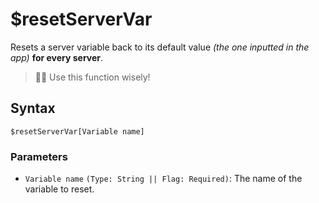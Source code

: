 # $resetServerVar
Resets a server variable back to its default value *(the one inputted in the app)* **for every server**.

> 🧙‍♂️ Use this function wisely!

## Syntax
```
$resetServerVar[Variable name]
```

### Parameters
- `Variable name` `(Type: String || Flag: Required)`: The name of the variable to reset.
